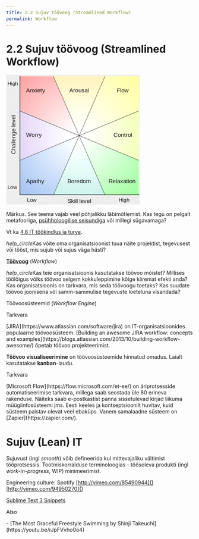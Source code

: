 ```yaml
---
title: 2.2 Sujuv töövoog (Streamlined Workflow)
permalink: Workflow
---
```


# 2.2 Sujuv töövoog (Streamlined Workflow)

![](img/Flow.PNG)

Märkus. See teema vajab veel põhjalikku läbimõtlemist. Kas tegu on pelgalt metafooriga, [psühholoogilise seisundiga](https://en.wikipedia.org/wiki/Flow_(psychology)) või millegi sügavamaga?

Vt ka [4.8 IT töökindlus ja turve](/Tookindlus).

<p class='action'><i class="material-icons ikoon">help_circle</i>Kas võite oma organisatsioonist tuua näite projektist, tegevusest või tööst, mis sujub või sujus väga hästi?</p>

__[Töövoog](https://en.wikipedia.org/wiki/Workflow)__ (_Workflow_) 

<p><i class="material-icons ikoon">help_circle</i>Kas teie organisatsioonis kasutatakse töövoo mõistet? Millises töölõigus võiks töövoo selgem kokkuleppimine kõige kiiremat efekti anda? Kas organisatsioonis on tarkvara, mis seda töövoogu toetaks? Kas suudate töövoo joonisena või samm-sammulise tegevuste loeteluna visandada?</p> 

Töövoosüsteemid (_Workflow Engine_)

<p class='tags'>Tarkvara</p>
[JIRA](https://www.atlassian.com/software/jira) on IT-organisatsioonides populaarne töövoosüsteem. [Building an awesome JIRA workflow: concepts and examples](https://blogs.atlassian.com/2013/10/building-workflow-awesome/) õpetab töövoo projekteerimist.

__Töövoo visualiseerimine__ on töövoosüsteemide hinnatud omadus. Laialt kasutatakse __kanban__-laudu.

<p class='tags'>Tarkvara</p>
[Microsoft Flow](https://flow.microsoft.com/et-ee/) on äriprotsesside automatiseerimise tarkvara, millega saab seostada üle 80 erineva rakenduse. Näiteks saab e-postkastist panna sissetulevad kirjad liikuma müügiinfosüsteemi jms. Eesti keeles ja kontseptsioonilt huvitav, kuid süsteem paistav olevat veel ebaküps. Vanem samalaadne süsteem on [Zapier](https://zapier.com/).

# Sujuv (Lean) IT

Sujuvust (ingl _smooth_) võib defineerida kui mittevajaliku vältimist tööprotsessis. Tootmiskorralduse terminoloogias - töösoleva produkti (ingl _work-in-progress_, WIP) minimeerimist.

Engineering culture: Spotify [http://vimeo.com/85490944]() [http://vimeo.com/94950270]()

[Sublime Text 3 Snippets](https://webdevstudios.com/2016/08/16/snippets-saved-life-how-sublime-text-3-snippets-changed-everything/)

<p class='tags'>Also</p>
- [The Most Graceful Freestyle Swimming by Shinji Takeuchi](https://youtu.be/rJpFVvho0o4)
<!-- - [Alexander Popov swimming technique](https://youtu.be/CIzBaSiWdRA) -->

